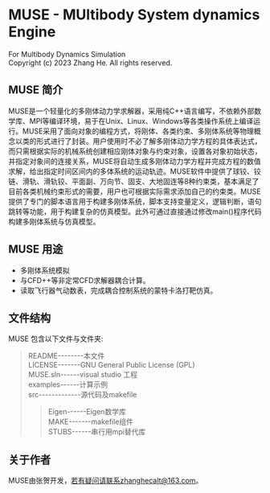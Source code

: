 # MUSE - MUltibody System dynamics Engine   
For Multibody Dynamics Simulation  
Copyright (c) 2023 Zhang He. All rights reserved.  

## MUSE 简介  
MUSE是一个轻量化的多刚体动力学求解器，采用纯C++语言编写，不依赖外部数学库、MPI等编译环境，易于在Unix、Linux、Windows等各类操作系统上编译运行。MUSE采用了面向对象的编程方式，将刚体、各类约束、多刚体系统等物理概念以类的形式进行了封装。用户使用时不必了解多刚体动力学方程的具体表达式，而只需根据实际的机械系统创建相应刚体对象与约束对象，设置各对象初始状态，并指定对象间的连接关系，MUSE将自动生成多刚体动力学方程并完成方程的数值求解，给出指定时间区间内的多体系统的运动轨迹。MUSE软件中提供了球铰、铰链、滑轨、滑轨铰、平面副、万向节、固支、大地固连等8种约束类，基本满足了目前各类机械约束形式的需要，用户也可根据实际需求添加自己的约束类。MUSE提供了专门的脚本语言用于构建多刚体系统，脚本支持变量定义，逻辑判断，语句跳转等功能，用于构建复杂的仿真模型。此外可通过直接通过修改main()程序代码构建多刚体系统与仿真模型。

## MUSE 用途  
* 多刚体系统模拟  
* 与CFD++等非定常CFD求解器耦合计算。 
* 读取飞行器气动数表，完成耦合控制系统的蒙特卡洛打靶仿真。

## 文件结构 
MUSE 包含以下文件与文件夹:

>README--------本文件  
>LICENSE-------GNU General Public License (GPL)  
>MUSE.sln------visual studio 工程  
>examples------计算示例  
>src-------------源代码及makefile  
>>Eigen------Eigen数学库  
>>MAKE-------makefile组件  
>>STUBS------串行用mpi替代库

## 关于作者 
MUSE由张贺开发，若有疑问请联系zhanghecalt@163.com。
